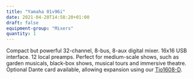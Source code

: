 ```yaml
---
title: "Yamaha 01v96i"
date: 2021-04-20T14:58:20+01:00
draft: false
equipment-group: "Mixers"
quantity: 1
---
```


Compact but powerful 32-channel, 8-bus, 8-aux digital mixer. 16x16 USB interface. 12 local preamps. Perfect for medium-scale shows, such as garden musicals, black-box shows, musical tours and immersive theatre. Optional Dante card available, allowing expansion using our [Tio1608-D](../tio1608-d).